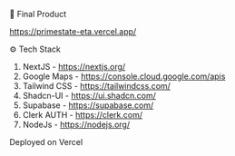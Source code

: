 🎁 Final Product

https://primestate-eta.vercel.app/

⚙ Tech Stack


1. NextJS - https://nextjs.org/
2. Google Maps - https://console.cloud.google.com/apis
3. Tailwind CSS - https://tailwindcss.com/
4. Shadcn-UI - https://ui.shadcn.com/
5. Supabase - https://supabase.com/
6. Clerk AUTH - https://clerk.com/
7. NodeJs - https://nodejs.org/

Deployed on Vercel
